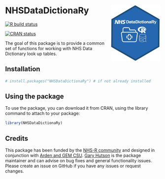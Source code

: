 
# NHSDataDictionaRy <img src="man/figures/logo.png" width="160px" align="right" />

  <!-- badges: start -->
  [![R build status](https://github.com/StatsGary/NHSDataDictionaRy/workflows/R-CMD-check/badge.svg)](https://github.com/StatsGary/NHSDataDictionaRy/actions) 
  <!-- badges: end -->

   <!-- badges: start -->
  <!--[![Travis build status](https://travis-ci.com/StatsGary/NHSDataDictionaRy.svg?branch=master)](https://travis-ci.com/StatsGary/NHSDataDictionaRy)-->
  <!-- badges: end -->

 <!-- badges: start -->
  [![CRAN status](https://www.r-pkg.org/badges/version/NHSDataDictionaRy)](https://CRAN.R-project.org/package=NHSDataDictionaRy)
  <!-- badges: end -->
  
  
The goal of this package is to provide a common set of functions for working with NHS Data Dictionary look up tables. 

## Installation

``` r
# install.packages("NHSDataDictionaRy") # if not already installed

```

## Using the package

To use the package, you can download it from CRAN, using the library command to attach to your package:

``` r
library(NHSDataDictionaRy)

```

## Credits 

This package has been funded by the [NHS-R community]("https://nhsrcommunity.com/") and designed in conjunction with [Arden and GEM CSU]("https://www.ardengemcsu.nhs.uk/"). [Gary Hutson]("https://hutsons-hacks.info/") is the package maintainer and can advise on bug fixes and general functionality issues. Please create an issue on GitHub if you have any issues or request changes. 

